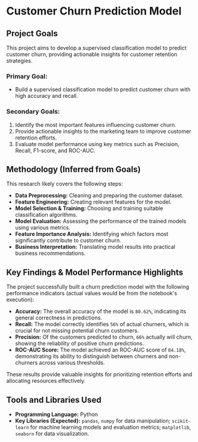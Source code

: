 # Customer Churn Prediction Model

## Project Goals

This project aims to develop a supervised classification model to predict customer churn, providing actionable insights for customer retention strategies.

### Primary Goal:
* Build a supervised classification model to predict customer churn with high accuracy and recall.

### Secondary Goals:
1.  Identify the most important features influencing customer churn.
2.  Provide actionable insights to the marketing team to improve customer retention efforts.
3.  Evaluate model performance using key metrics such as Precision, Recall, F1-score, and ROC-AUC.

## Methodology (Inferred from Goals)

This research likely covers the following steps:
* **Data Preprocessing:** Cleaning and preparing the customer dataset.
* **Feature Engineering:** Creating relevant features for the model.
* **Model Selection & Training:** Choosing and training suitable classification algorithms.
* **Model Evaluation:** Assessing the performance of the trained models using various metrics.
* **Feature Importance Analysis:** Identifying which factors most significantly contribute to customer churn.
* **Business Interpretation:** Translating model results into practical business recommendations.

## Key Findings & Model Performance Highlights

The project successfully built a churn prediction model with the following performance indicators (actual values would be from the notebook's execution):

* **Accuracy:** The overall accuracy of the model is `80.62%`, indicating its general correctness in predictions.
* **Recall:** The model correctly identifies `56%` of actual churners, which is crucial for not missing potential churn customers.
* **Precision:** Of the customers predicted to churn, `66%` actually will churn, showing the reliability of positive churn predictions.
* **ROC-AUC Score:** The model achieved an ROC-AUC score of `84.18%`, demonstrating its ability to distinguish between churners and non-churners across various thresholds.

These results provide valuable insights for prioritizing retention efforts and allocating resources effectively.

## Tools and Libraries Used

* **Programming Language:** Python
* **Key Libraries (Expected):** `pandas`, `numpy` for data manipulation; `scikit-learn` for machine learning models and evaluation metrics; `matplotlib`, `seaborn` for data visualization.
